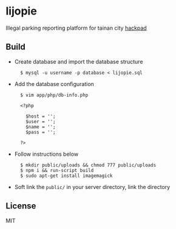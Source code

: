 # lijopie

Illegal parking reporting platform for tainan city
[hackpad](https://g0v.hackpad.com/--TP0maM6gaZx)

## Build

* Create database and import the database structure

        $ mysql -u username -p database < lijopie.sql

* Add the database configuration
        
        $ vim app/php/db-info.php

        <?php

          $host = '';
          $user = '';
          $name = '';
          $pass = '';

        ?>

* Follow instructions below

        $ mkdir public/uploads && chmod 777 public/uploads
        $ npm i && run-script build
        $ sudo apt-get install imagemagick

* Soft link the `public/` in your server directory, link the directory

## License

MIT
